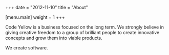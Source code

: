 +++
date = "2012-11-10"
title = "About"

[menu.main]
	weight = 1
+++

Code Yellow is a business focused on the long term. We strongly believe in giving creative freedom to a group of brilliant people to create innovative concepts and grow them into viable products.

We create software.
